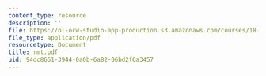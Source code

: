 ```yaml
---
content_type: resource
description: ''
file: https://ol-ocw-studio-app-production.s3.amazonaws.com/courses/18-996-random-matrix-theory-and-its-applications-spring-2004/94dc865139440a0b6a8206bd2f6a3457_rmt.pdf
file_type: application/pdf
resourcetype: Document
title: rmt.pdf
uid: 94dc8651-3944-0a0b-6a82-06bd2f6a3457
---
```

